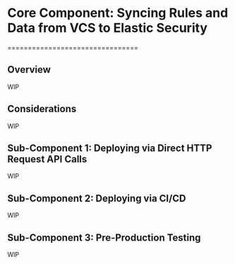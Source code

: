 # Core Component: Syncing Rules and Data from VCS to Elastic Security
================================

## Overview
WIP

## Considerations
WIP

## Sub-Component 1: Deploying via Direct HTTP Request API Calls
WIP

## Sub-Component 2: Deploying via CI/CD
WIP

## Sub-Component 3: Pre-Production Testing
WIP
